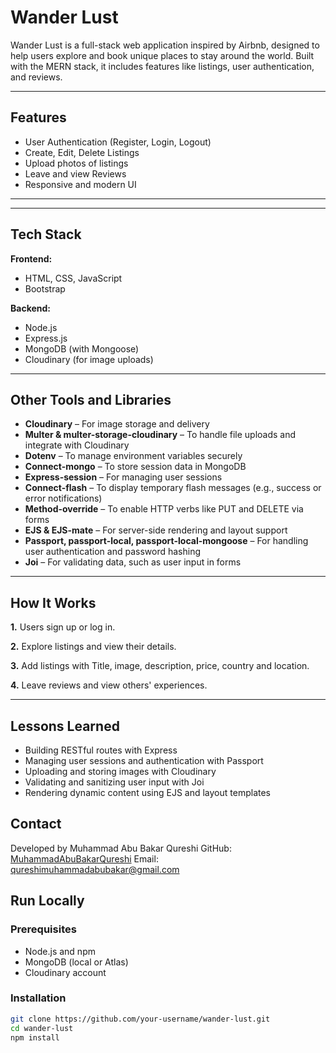 
# Wander Lust

Wander Lust is a full-stack web application inspired by Airbnb, designed to help users explore and book unique places to stay around the world. Built with the MERN stack, it includes features like listings, user authentication, and reviews.

---


## Features

- User Authentication (Register, Login, Logout)
- Create, Edit, Delete Listings
- Upload photos of listings
- Leave and view Reviews
- Responsive and modern UI

---

---

## Tech Stack

**Frontend:**
- HTML, CSS, JavaScript
- Bootstrap

**Backend:**
- Node.js
- Express.js
- MongoDB (with Mongoose)
- Cloudinary (for image uploads)

---

## Other Tools and Libraries

- **Cloudinary** – For image storage and delivery
- **Multer & multer-storage-cloudinary** – To handle file uploads and integrate with Cloudinary
- **Dotenv** – To manage environment variables securely
- **Connect-mongo** – To store session data in MongoDB
- **Express-session** – For managing user sessions
- **Connect-flash** – To display temporary flash messages (e.g., success or error notifications)
- **Method-override** – To enable HTTP verbs like PUT and DELETE via forms
- **EJS & EJS-mate** – For server-side rendering and layout support
- **Passport, passport-local, passport-local-mongoose** – For handling user authentication and password hashing
- **Joi** – For validating data, such as user input in forms

---

## How It Works

**1.** Users sign up or log in.

**2.** Explore listings and view their details.

**3.** Add listings with Title, image, description, price, country and location.

**4.** Leave reviews and view others' experiences.

---

## Lessons Learned

- Building RESTful routes with Express
- Managing user sessions and authentication with Passport
- Uploading and storing images with Cloudinary
- Validating and sanitizing user input with Joi
- Rendering dynamic content using EJS and layout templates

## Contact

Developed by Muhammad Abu Bakar Qureshi
GitHub: [MuhammadAbuBakarQureshi](https://github.com/MuhammadAbuBakarQureshi)
Email: qureshimuhammadabubakar@gmail.com


## Run Locally

### Prerequisites

- Node.js and npm
- MongoDB (local or Atlas)
- Cloudinary account

### Installation

```bash
git clone https://github.com/your-username/wander-lust.git
cd wander-lust
npm install
